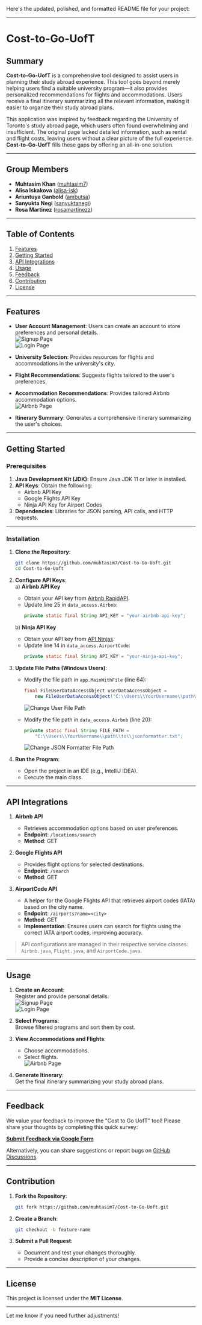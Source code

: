 Here's the updated, polished, and formatted README file for your project:

---

# **Cost-to-Go-UofT**

## **Summary**

**Cost-to-Go-UofT** is a comprehensive tool designed to assist users in planning their study abroad experience. This tool goes beyond merely helping users find a suitable university program—it also provides personalized recommendations for flights and accommodations. Users receive a final itinerary summarizing all the relevant information, making it easier to organize their study abroad plans.

This application was inspired by feedback regarding the University of Toronto's study abroad page, which users often found overwhelming and insufficient. The original page lacked detailed information, such as rental and flight costs, leaving users without a clear picture of the full experience. **Cost-to-Go-UofT** fills these gaps by offering an all-in-one solution.

---

## **Group Members**

- **Muhtasim Khan** ([muhtasim7](https://github.com/muhtasim7))
- **Alisa Iskakova** ([alisa-isk](https://github.com/alisa-isk))
- **Ariuntuya Ganbold** ([ambutsa](https://github.com/ambutsa))
- **Sanyukta Negi** ([sanyuktanegi](https://github.com/sanyuktanegi))
- **Rosa Martinez** ([rosamartinezz](https://github.com/rosamartinezz))

---

## **Table of Contents**

1. [Features](#features)
2. [Getting Started](#getting-started)
3. [API Integrations](#api-integrations)
4. [Usage](#usage)
5. [Feedback](#feedback)
6. [Contribution](#contribution)
7. [License](#license)

---

## **Features**

- **User Account Management**: Users can create an account to store preferences and personal details.  
  ![Signup Page](docs/images/signup_page.png)  
  ![Login Page](docs/images/login_page.png)

- **University Selection**: Provides resources for flights and accommodations in the university's city.

- **Flight Recommendations**: Suggests flights tailored to the user's preferences.

- **Accommodation Recommendations**: Provides tailored Airbnb accommodation options.  
  ![Airbnb Page](docs/images/airbnb_page.png)

- **Itinerary Summary**: Generates a comprehensive itinerary summarizing the user's choices.

---

## **Getting Started**

### **Prerequisites**

1. **Java Development Kit (JDK)**: Ensure Java JDK 11 or later is installed.
2. **API Keys**: Obtain the following:
    - Airbnb API Key
    - Google Flights API Key
    - Ninja API Key for Airport Codes
3. **Dependencies**: Libraries for JSON parsing, API calls, and HTTP requests.

---

### **Installation**

1. **Clone the Repository**:
   ```bash
   git clone https://github.com/muhtasim7/Cost-to-Go-Uoft.git
   cd Cost-to-Go-Uoft
   ```

2. **Configure API Keys**:  
   a) **Airbnb API Key**
    - Obtain your API key from [Airbnb RapidAPI](https://rapidapi.com/apiheya/api/airbnb45/playground/apiendpoint_72dde06c-ddca-43d4-b418-96ea9725c65a).
    - Update line 25 in `data_access.Airbnb`:
      ```java
      private static final String API_KEY = "your-airbnb-api-key";
      ```

   b) **Ninja API Key**
    - Obtain your API key from [API Ninjas](https://api-ninjas.com/profile).
    - Update line 14 in `data_access.AirportCode`:
      ```java
      private static final String API_KEY = "your-ninja-api-key";
      ```

3. **Update File Paths (Windows Users)**:
    - Modify the file path in `app.MainWithFile` (line 64):
      ```java
      final FileUserDataAccessObject userDataAccessObject = 
          new FileUserDataAccessObject("C:\\Users\\YourUsername\\path\\to\\users.csv");
      ```  
      ![Change User File Path](docs/images/Change_user_file.png)

    - Modify the file path in `data_access.Airbnb` (line 20):
      ```java
      private static final String FILE_PATH = 
          "C:\\Users\\YourUsername\\path\\to\\jsonformatter.txt";
      ```  
      ![Change JSON Formatter File Path](docs/images/Change_jsonformatter_filepath.png)

4. **Run the Program**:
    - Open the project in an IDE (e.g., IntelliJ IDEA).
    - Execute the main class.

---

## **API Integrations**

1. **Airbnb API**
    - Retrieves accommodation options based on user preferences.
    - **Endpoint**: `/locations/search`
    - **Method**: GET

2. **Google Flights API**
    - Provides flight options for selected destinations.
    - **Endpoint**: `/search`
    - **Method**: GET

3. **AirportCode API**
    - A helper for the Google Flights API that retrieves airport codes (IATA) based on the city name.
    - **Endpoint**: `/airports?name=<city>`
    - **Method**: GET
    - **Implementation**: Ensures users can search for flights using the correct IATA airport codes, improving accuracy.

> API configurations are managed in their respective service classes: `Airbnb.java`, `Flight.java`, and `AirportCode.java`.

---

## **Usage**

1. **Create an Account**:  
   Register and provide personal details.  
   ![Signup Page](docs/images/signup_page.png)  
   ![Login Page](docs/images/login_page.png)

2. **Select Programs**:  
   Browse filtered programs and sort them by cost.

3. **View Accommodations and Flights**:
    - Choose accommodations.
    - Select flights.  
      ![Airbnb Page](docs/images/airbnb_page.png)

4. **Generate Itinerary**:  
   Get the final itinerary summarizing your study abroad plans.

---

## **Feedback**

We value your feedback to improve the "Cost to Go UofT" tool! Please share your thoughts by completing this quick survey:

[**Submit Feedback via Google Form**](https://docs.google.com/forms/d/e/1FAIpQLSfBQT9fWh2ThmqRl-7_cY-GtExRZ6i26OpZ8rm3esO8uuPirQ/viewform?embedded=true)

Alternatively, you can share suggestions or report bugs on [GitHub Discussions](https://github.com/muhtasim7/Cost-to-Go-Uoft/discussions).

---

## **Contribution**

1. **Fork the Repository**:
   ```bash
   git fork https://github.com/muhtasim7/Cost-to-Go-Uoft.git
   ```

2. **Create a Branch**:
   ```bash
   git checkout -b feature-name
   ```

3. **Submit a Pull Request**:
    - Document and test your changes thoroughly.
    - Provide a concise description of your changes.

---

## **License**

This project is licensed under the **MIT License**.

--- 

Let me know if you need further adjustments!
